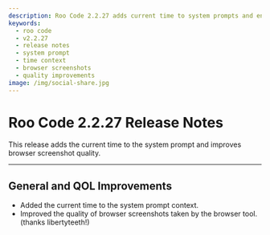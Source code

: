 ```yaml
---
description: Roo Code 2.2.27 adds current time to system prompts and enhances browser screenshot quality for improved functionality.
keywords:
  - roo code
  - v2.2.27
  - release notes
  - system prompt
  - time context
  - browser screenshots
  - quality improvements
image: /img/social-share.jpg
---
```


# Roo Code 2.2.27 Release Notes

This release adds the current time to the system prompt and improves browser screenshot quality.

---

## General and QOL Improvements

*   Added the current time to the system prompt context.
*   Improved the quality of browser screenshots taken by the browser tool. (thanks libertyteeth!)